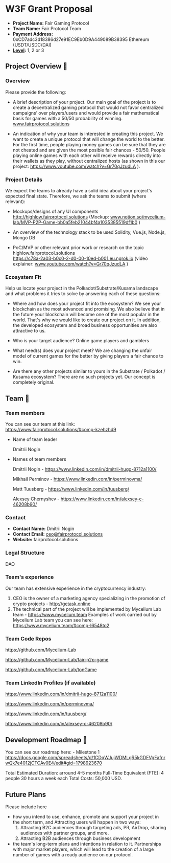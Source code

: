 # W3F Grant Proposal

- **Project Name:** Fair Gaming Protocol
- **Team Name:** Fair Protocol Team
- **Payment Address:** 0xCD7adc3d18386d27e91EC9Eb0D9A449089B38395 Ethereum (USDT/USDC/DAI)
- **[Level](github.com/w3f/Grants-Program/tree/master#level_slider-levels):** 1, 2 or 3

## Project Overview :page_facing_up:

### Overview

Please provide the following:

- A brief description of your project.
  Our main goal of the project is to create a decentralized gaming protocol that would not favor centralized campaigns’ over players/users and would provide a fair mathematical basis for games with a 50/50 probability of winning.
    www.fairprotocol.solutions

- An indication of why your team is interested in creating this project.
  We want to create a unique protocol that will change the world to the better. For the first time, people playing money games can be sure that they are not cheated and are given the most posible fair chances - 50/50.
People playing online games with each other will receive rewards directly into their wallets as they play, without centralized hosts (as shown in this our project: https://www.youtube.com/watch?v=Gr70qJzudLA ).


### Project Details

We expect the teams to already have a solid idea about your project's expected final state. Therefore, we ask the teams to submit (where relevant):

- Mockups/designs of any UI components
  http://highlow.fairprotocol.solutions (Mockup: www.notion.so/mycelium-lab/MVP-P2P-Game-bb0a5feb21044bf4a1035385519df1b0 )

- An overview of the technology stack to be used
  Solidity, Vue.js, Node.js, Mongo DB

- PoC/MVP or other relevant prior work or research on the topic
  highlow.fairprotocol.solutions  
  https://c78a-2a03-b0c0-2-d0-00-10ed-b001.eu.ngrok.io (video explainer: www.youtube.com/watch?v=Gr70qJzudLA )
  

### Ecosystem Fit

Help us locate your project in the Polkadot/Substrate/Kusama landscape and what problems it tries to solve by answering each of these questions:

- Where and how does your project fit into the ecosystem?
  We see your blockchain as the most advanced and promising. We also believe that in the future your blockchain will become one of the most popular in the world. That's why we would like to create our project on it.
  In addition, the developed ecosystem and broad business opportunities are also attractive to us.

- Who is your target audience?
  Online game players and gamblers

- What need(s) does your project meet?
  We are changing the unfair model of current games for the better by giving players a fair chance to win.

- Are there any other projects similar to yours in the Substrate / Polkadot / Kusama ecosystem?
  There are no such projects yet. Our concept is completely original.

## Team :busts_in_silhouette:
  

### Team members

  You can see our team at this link: https://www.fairprotocol.solutions/#comp-kzehzhd9

- Name of team leader
  
  Dmitrii Nogin

- Names of team members
  
  Dmitrii Nogin - https://www.linkedin.com/in/dmitrii-hugo-8712a1100/
  
  Mikhail Perminov - https://www.linkedin.com/in/perminovma/
  
  Matt Tuusberg - https://www.linkedin.com/in/tuusberg/
  
  Alexsey Chernyshev - https://www.linkedin.com/in/alexsey-c-46208b90/
  

### Contact

- **Contact Name:** Dmitrii Nogin
- **Contact Email:** ceo@fairprotocol.solutions
- **Website:** fairprotocol.solutions

### Legal Structure

 DAO

### Team's experience

  Our team has extensive experience in the cryptocurrency industry:
  1. CEO is the owner of a marketing agency specializing in the promotion of crypto projects - http://getask.online
  2. The technical part of the project will be implemented by Mycelium Lab team - https://www.mycelium.team
    Examples of work carried out by Mycelium Lab team you can see here: https://www.mycelium.team/#comp-l6548to2

### Team Code Repos

  https://github.com/Mycelium-Lab
  
  https://github.com/Mycelium-Lab/fair-p2p-game
  
  https://github.com/Mycelium-Lab/tonGame


### Team LinkedIn Profiles (if available)

  https://www.linkedin.com/in/dmitrii-hugo-8712a1100/
  
  https://www.linkedin.com/in/perminovma/
  
  https://www.linkedin.com/in/tuusberg/
  
  https://www.linkedin.com/in/alexsey-c-46208b90/
  

## Development Roadmap :nut_and_bolt:

You can see our roadmap here: 
     - Milestone 1
      https://docs.google.com/spreadsheets/d/1CDqWJujWDMLgR5kGDFVgFafnrwQk7e4012jCTCAv0E4/edit#gid=1798923670
      
Total Estimated Duration: arround 4-5 months
Full-Time Equivalent (FTE): 4 people 30 hours a week each 
Total Costs: 50,000 USD.


## Future Plans

Please include here

- how you intend to use, enhance, promote and support your project in the short term, and
  Attracting users will happen in two ways:
    1. Attracting B2C audiences through targeting ads, PR, AirDrop, sharing audiences with partner groups, and more.
    2. Attracting B2B audiences through business development
- the team's long-term plans and intentions in relation to it.
  Partnerships with major market players, which will lead to the creation of a large number of games with a ready audience on our protocol.

